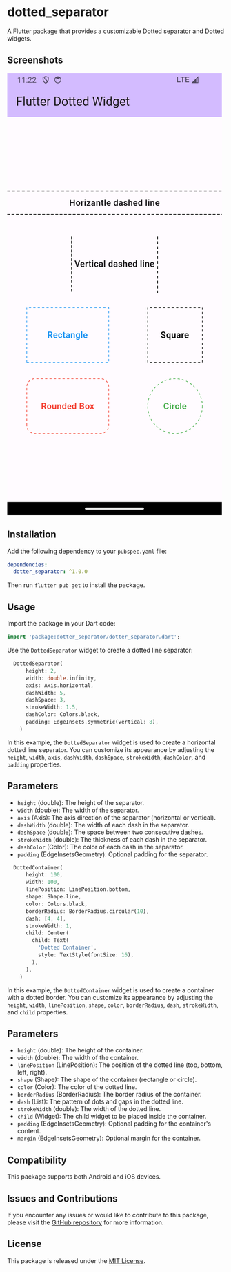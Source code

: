 # dotted_separator

A Flutter package that provides a customizable Dotted separator and Dotted widgets.

## Screenshots

![Home Screen](assets/images/home.png)

## Installation

Add the following dependency to your `pubspec.yaml` file:

```yaml
dependencies:
  dotter_separator: ^1.0.0
```

Then run `flutter pub get` to install the package.

## Usage

Import the package in your Dart code:

```dart
import 'package:dotter_separator/dotter_separator.dart';
```

Use the `DottedSeparator` widget to create a dotted line separator:

```dart
  DottedSeparator(
      height: 2,
      width: double.infinity,
      axis: Axis.horizontal,
      dashWidth: 5,
      dashSpace: 3,
      strokeWidth: 1.5,
      dashColor: Colors.black,
      padding: EdgeInsets.symmetric(vertical: 8),
    )     
```

In this example, the `DottedSeparator` widget is used to create a horizontal dotted line separator. You can customize its appearance by adjusting the `height`, `width`, `axis`, `dashWidth`, `dashSpace`, `strokeWidth`, `dashColor`, and `padding` properties.

## Parameters

- `height` (double): The height of the separator.
- `width` (double): The width of the separator.
- `axis` (Axis): The axis direction of the separator (horizontal or vertical).
- `dashWidth` (double): The width of each dash in the separator.
- `dashSpace` (double): The space between two consecutive dashes.
- `strokeWidth` (double): The thickness of each dash in the separator.
- `dashColor` (Color): The color of each dash in the separator.
- `padding` (EdgeInsetsGeometry): Optional padding for the separator.

```dart
  DottedContainer(
      height: 100,
      width: 100,
      linePosition: LinePosition.bottom,
      shape: Shape.line,
      color: Colors.black,
      borderRadius: BorderRadius.circular(10),
      dash: [4, 4],
      strokeWidth: 1,
      child: Center(
        child: Text(
          'Dotted Container',
          style: TextStyle(fontSize: 16),
        ),
      ),
    )
```

In this example, the `DottedContainer` widget is used to create a container with a dotted border. You can customize its appearance by adjusting the `height`, `width`, `linePosition`, `shape`, `color`, `borderRadius`, `dash`, `strokeWidth`, and `child` properties.

## Parameters

- `height` (double): The height of the container.
- `width` (double): The width of the container.
- `linePosition` (LinePosition): The position of the dotted line (top, bottom, left, right).
- `shape` (Shape): The shape of the container (rectangle or circle).
- `color` (Color): The color of the dotted line.
- `borderRadius` (BorderRadius): The border radius of the container.
- `dash` (List<int>): The pattern of dots and gaps in the dotted line.
- `strokeWidth` (double): The width of the dotted line.
- `child` (Widget): The child widget to be placed inside the container.
- `padding` (EdgeInsetsGeometry): Optional padding for the container's content.
- `margin` (EdgeInsetsGeometry): Optional margin for the container.


## Compatibility

This package supports both Android and iOS devices.

## Issues and Contributions

If you encounter any issues or would like to contribute to this package, please visit the [GitHub repository](https://github.com/kvkarthik96/dotted_border) for more information.

## License

This package is released under the [MIT License](https://opensource.org/licenses/MIT).
